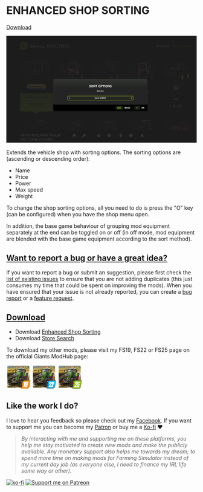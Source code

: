 # ENHANCED SHOP SORTING
[Download](https://www.farming-simulator.com/mod.php?mod_id=310638&title=fs2025)

![alt text](README_Screenshot.JPG)


Extends the vehicle shop with sorting options. The sorting options are (ascending or descending order):
- Name
- Price
- Power
- Max speed
- Weight

To change the shop sorting options, all you need to do is press the "O" key (can be configured) when you have the shop menu open. 

In addition, the base game behaviour of grouping mod equipment separately at the end can be toggled on or off (in off mode, mod equipment are blended with the base game equipment according to the sort method). 


## [Want to report a bug or have a great idea?](https://github.com/w33zl/FS25_EnhancedShopSorting/issues/new/choose)
If you want to report a bug or submit an suggestion, please first check the [list of existing issues]() to ensure that you are not adding duplicates (this just consumes my time that could be spent on improving the mods). When you have ensured that your issue is not already reported, you can create a [bug report](https://github.com/w33zl/FS25_EnhancedShopSorting/issues/new?template=bug_report.md) or a [feature request](https://github.com/w33zl/FS25_EnhancedShopSorting/issues/new?template=feature_request.md).

## [Download](https://www.farming-simulator.com/mod.php?mod_id=310638&title=fs2025)


* Download [Enhanced Shop Sorting](https://www.farming-simulator.com/mod.php?mod_id=310638&title=fs2025)
* Download [Store Search](https://www.farming-simulator.com/mod.php?mod_id=310641&title=fs2025)

To download my other mods, please visit my FS19, FS22 or FS25 page on the official Giants ModHub page:

[![My FS22 Mods](https://github.com/w33zl/w33zl/raw/main/GitHubIcons_MH_FS19.png)](https://www.farming-simulator.com/mods.php?title=fs2019&filter=org&org_id=140742)
[![My FS22 Mods](https://github.com/w33zl/w33zl/raw/main/GitHubIcons_MH_FS22.png)](https://www.farming-simulator.com/mods.php?title=fs2022&filter=org&org_id=140742)
[![My FS25 Mods](https://github.com/w33zl/w33zl/raw/main/GitHubIcons_MH_FS25.png)](https://www.farming-simulator.com/mods.php?title=fs2025&filter=org&org_id=140742)


## Like the work I do?
I love to hear you feedback so please check out my [Facebook](https://www.facebook.com/w33zl). If you want to support me you can become my [Patron](https://www.patreon.com/wzlmodding) or buy me a [Ko-fi](https://ko-fi.com/w33zl) :heart:

> _By interacting with me and supporting me on these platforms, you help me stay motivated to create new mods and make the publicly available. Any monetary support also helps me towards my dream; to spend more time on making mods for Farming Simulator instead of my current day job (as everyone else, I need to finance my IRL life some way or other)._

[![ko-fi](https://ko-fi.com/img/githubbutton_sm.svg)](https://ko-fi.com/X8X0BB65P) [![Support me on Patreon](https://img.shields.io/endpoint.svg?url=https%3A%2F%2Fshieldsio-patreon.vercel.app%2Fapi%3Fusername%3Dwzlmodding%3F%26type%3Dpatrons&style=for-the-badge)](https://patreon.com/wzlmodding?)




